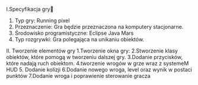 
I.Specyfikacja gry

1. Typ gry:
	Running pixel
2. Przeznaczenie:
	Gra będzie przeznaczona na komputery stacjonarne.
3. Środowisko programistyczne:
	Eclipse Java Mars
4. Typ rozgrywki:
  Gra polegająca na unikaniu obiektów.

II. Tworzenie elementów gry
1.Tworzenie okna gry:
2.Stworzenie klasy obiektów, które pomogą w tworzeniu dalszej gry.
3.Dodanie przycisków, które nadają ruch obiektom.
4.tworzenie wrogów w grze wraz z systemeM HUD
5. Dodanie kolizji
6.Dodanie nowego wroga, level oraz wynik w postaci punktów
7.Dodanie wroga i poprawienie sterowanie gracza
